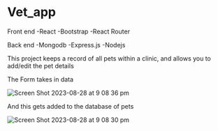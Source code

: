 # Vet_app


Front end
-React
-Bootstrap
-React Router

Back end 
-Mongodb
-Express.js
-Nodejs


This project keeps a record of all pets within a clinic, and allows you to add/edit the pet details

The Form takes in data


![Screen Shot 2023-08-28 at 9 08 36 pm](https://github.com/ki-xu-6964/Vet_app/assets/119022603/c6b1c42f-bdaf-4af2-a089-352fb5223145)

And this gets added to the database of pets


![Screen Shot 2023-08-28 at 9 08 30 pm](https://github.com/ki-xu-6964/Vet_app/assets/119022603/2da932ff-09f0-4bbd-aeb7-f5a6c4e93e90)
